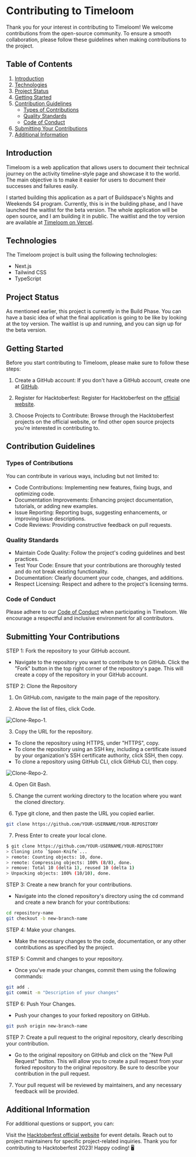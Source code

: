 # Contributing to Timeloom

Thank you for your interest in contributing to Timeloom! We welcome contributions from the open-source community. To ensure a smooth collaboration, please follow these guidelines when making contributions to the project.

## Table of Contents

1. [Introduction](#introduction)
2. [Technologies](#technologies)
3. [Project Status](#project-status)
4. [Getting Started](#getting-started)
5. [Contribution Guidelines](#contribution-guidelines)
      - [Types of Contributions](#types-of-contributions)
      - [Quality Standards](#quality-standards)
      - [Code of Conduct](#code-of-conduct)
6. [Submitting Your Contributions](#submitting-your-contributions)
7. [Additional Information](#additional-information)

## Introduction

Timeloom is a web application that allows users to document their technical journey on the activity timeline-style page and showcase it to the world. The main objective is to make it easier for users to document their successes and failures easily.

I started building this application as a part of Buildspace's Nights and Weekends S4 program. Currently, this is in the building phase, and I have launched the waitlist for the beta version. The whole application will be open source, and I am building it in public. The waitlist and the toy version are available at [Timeloom on Vercel](https://timeloom.vercel.app/).

## Technologies

The Timeloom project is built using the following technologies:

- Next.js
- Tailwind CSS
- TypeScript

## Project Status

As mentioned earlier, this project is currently in the Build Phase. You can have a basic idea of what the final application is going to be like by looking at the toy version. The waitlist is up and running, and you can sign up for the beta version.

## Getting Started

Before you start contributing to Timeloom, please make sure to follow these steps:

1. Create a GitHub account: If you don't have a GitHub account, create one at [GitHub](https://github.com/).

2. Register for Hacktoberfest: Register for Hacktoberfest on the [official website](https://hacktoberfest.digitalocean.com/).

3. Choose Projects to Contribute: Browse through the Hacktoberfest projects on the official website, or find other open source projects you're interested in contributing to.

## Contribution Guidelines

### Types of Contributions

You can contribute in various ways, including but not limited to:

- Code Contributions: Implementing new features, fixing bugs, and optimizing code.
- Documentation Improvements: Enhancing project documentation, tutorials, or adding new examples.
- Issue Reporting: Reporting bugs, suggesting enhancements, or improving issue descriptions.
- Code Reviews: Providing constructive feedback on pull requests.

### Quality Standards

- Maintain Code Quality: Follow the project's coding guidelines and best practices.
- Test Your Code: Ensure that your contributions are thoroughly tested and do not break existing functionality.
- Documentation: Clearly document your code, changes, and additions.
- Respect Licensing: Respect and adhere to the project's licensing terms.

### Code of Conduct

Please adhere to our [Code of Conduct](CODE_OF_CONDUCT.md) when participating in Timeloom. We encourage a respectful and inclusive environment for all contributors.

## Submitting Your Contributions

STEP 1: Fork the repository to your GitHub account.

- Navigate to the repository you want to contribute to on GitHub. Click the "Fork" button in the top right corner of the repository's page. This will create a copy of the repository in your GitHub account.

STEP 2: Clone the Repository

1. On GitHub.com, navigate to the main page of the repository.

2. Above the list of files, click  Code.

![Clone-Repo-1.](/assets/contributing-img/click-on-Code.png "Clone-repo-1")

3. Copy the URL for the repository.

- To clone the repository using HTTPS, under "HTTPS", copy.
- To clone the repository using an SSH key, including a certificate issued by your organization's SSH certificate authority, click SSH, then copy.
- To clone a repository using GitHub CLI, click GitHub CLI, then copy.

![Clone-Repo-2.](/assets/contributing-img/copy-repo-url.png "Clone-repo-2")

4. Open Git Bash.

5. Change the current working directory to the location where you want the cloned directory.

6. Type git clone, and then paste the URL you copied earlier.

```sh
git clone https://github.com/YOUR-USERNAME/YOUR-REPOSITORY
```

7. Press Enter to create your local clone.

```sh
$ git clone https://github.com/YOUR-USERNAME/YOUR-REPOSITORY
> Cloning into `Spoon-Knife`...
> remote: Counting objects: 10, done.
> remote: Compressing objects: 100% (8/8), done.
> remove: Total 10 (delta 1), reused 10 (delta 1)
> Unpacking objects: 100% (10/10), done.
```

STEP 3: Create a new branch for your contributions.

- Navigate into the cloned repository's directory using the cd command and create a new branch for your contributions:

```sh
cd repository-name
git checkout -b new-branch-name
```

STEP 4: Make your changes.

- Make the necessary changes to the code, documentation, or any other contributions as specified by the project.

STEP 5: Commit and changes to your repository.

- Once you've made your changes, commit them using the following commands:

```sh
git add .
git commit -m "Description of your changes"
```

STEP 6: Push Your Changes.

- Push your changes to your forked repository on GitHub.

```sh
git push origin new-branch-name
```

STEP 7: Create a pull request to the original repository, clearly describing your contribution.

- Go to the original repository on GitHub and click on the "New Pull Request" button. This will allow you to create a pull request from your forked repository to the original repository. Be sure to describe your contribution in the pull request.

7. Your pull request will be reviewed by maintainers, and any necessary feedback will be provided.

## Additional Information

For additional questions or support, you can:

Visit the [Hacktoberfest official website](https://hacktoberfest.com) for event details.
Reach out to project maintainers for specific project-related inquiries.
Thank you for contributing to Hacktoberfest 2023! Happy coding! 🖥️
